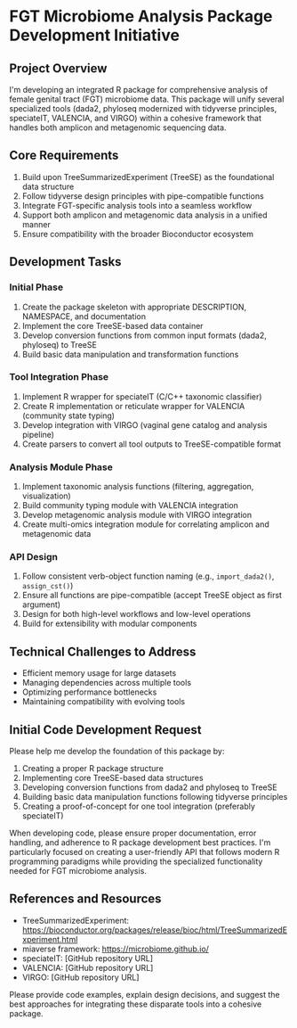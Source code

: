 # FGT Microbiome Analysis Package Development Initiative

## Project Overview
I'm developing an integrated R package for comprehensive analysis of female genital tract (FGT) microbiome data. This package will unify several specialized tools (dada2, phyloseq modernized with tidyverse principles, speciateIT, VALENCIA, and VIRGO) within a cohesive framework that handles both amplicon and metagenomic sequencing data.

## Core Requirements
1. Build upon TreeSummarizedExperiment (TreeSE) as the foundational data structure
2. Follow tidyverse design principles with pipe-compatible functions
3. Integrate FGT-specific analysis tools into a seamless workflow
4. Support both amplicon and metagenomic data analysis in a unified manner
5. Ensure compatibility with the broader Bioconductor ecosystem

## Development Tasks

### Initial Phase
1. Create the package skeleton with appropriate DESCRIPTION, NAMESPACE, and documentation
2. Implement the core TreeSE-based data container
3. Develop conversion functions from common input formats (dada2, phyloseq) to TreeSE
4. Build basic data manipulation and transformation functions

### Tool Integration Phase
1. Implement R wrapper for speciateIT (C/C++ taxonomic classifier)
2. Create R implementation or reticulate wrapper for VALENCIA (community state typing)
3. Develop integration with VIRGO (vaginal gene catalog and analysis pipeline)
4. Create parsers to convert all tool outputs to TreeSE-compatible format

### Analysis Module Phase
1. Implement taxonomic analysis functions (filtering, aggregation, visualization)
2. Build community typing module with VALENCIA integration
3. Develop metagenomic analysis module with VIRGO integration
4. Create multi-omics integration module for correlating amplicon and metagenomic data

### API Design
1. Follow consistent verb-object function naming (e.g., `import_dada2()`, `assign_cst()`)
2. Ensure all functions are pipe-compatible (accept TreeSE object as first argument)
3. Design for both high-level workflows and low-level operations
4. Build for extensibility with modular components

## Technical Challenges to Address
- Efficient memory usage for large datasets
- Managing dependencies across multiple tools
- Optimizing performance bottlenecks
- Maintaining compatibility with evolving tools

## Initial Code Development Request
Please help me develop the foundation of this package by:

1. Creating a proper R package structure
2. Implementing core TreeSE-based data structures
3. Developing conversion functions from dada2 and phyloseq to TreeSE
4. Building basic data manipulation functions following tidyverse principles
5. Creating a proof-of-concept for one tool integration (preferably speciateIT)

When developing code, please ensure proper documentation, error handling, and adherence to R package development best practices. I'm particularly focused on creating a user-friendly API that follows modern R programming paradigms while providing the specialized functionality needed for FGT microbiome analysis.

## References and Resources
- TreeSummarizedExperiment: https://bioconductor.org/packages/release/bioc/html/TreeSummarizedExperiment.html
- miaverse framework: https://microbiome.github.io/
- speciateIT: [GitHub repository URL]
- VALENCIA: [GitHub repository URL]
- VIRGO: [GitHub repository URL]

Please provide code examples, explain design decisions, and suggest the best approaches for integrating these disparate tools into a cohesive package.
